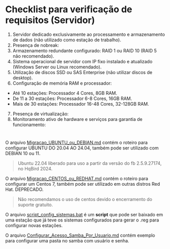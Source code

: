 # Checklist para verificação de requisitos (Servidor)
1. Servidor dedicado exclusivamente ao processamento e armazenamento de dados (não utilizado como estação de trabalho).
2. Presença de nobreak: 
3. Armazenamento redundante configurado: RAID 1 ou RAID 10 (RAID 5 não recomendado).
4. Sistema operacional de servidor com IP fixo instalado e atualizado (Windows Server ou Linux recomendado).
5. Utilização de discos SSD ou SAS Enterprise (não utilizar discos de desktop).
6. Configuração de memória RAM e processador: 
- Até 10 estações: Processador 4 Cores, 8GB RAM.
- De 11 a 30 estações: Processador 6-8 Cores, 16GB RAM.
- Mais de 30 estações: Processador 16-48 Cores, 32-128GB RAM.
7. Presença de virtualização: 
8. Monitoramento ativo de hardware e serviços para garantia de funcionamento:

# 

O arquivo [Migracao_UBUNTU_ou_DEBIAN.md](https://github.com/TI-SKY/Linux-Migracao_e_Configs/blob/main/Migracao_UBUNTU_ou_DEBIAN.md) contém o roteiro para configurar UBUNTU DO 20.04 AO 24.04, também pode ser utilizado com DEBIAN 10 ou 11.

> Ubuntu 22.04 liberado para uso a partir da versão do fb 2.5.9.27174, no HqBird 2024.

O arquivo [Migracao_CENTOS_ou_REDHAT.md](https://github.com/TI-SKY/Linux-Migracao_e_Configs/blob/main/Migracao_CENTOS_ou_REDHAT.md) contém o roteiro para configurar um Centos 7, também pode ser utilizado em outras distros Red Hat. DEPRECADO.

> Não recomendamos o uso de centos devido o encerramento do suporte gratuito.

O arquivo [script_config_sistemas.bat](https://github.com/TI-SKY/Linux-Migracao_e_Configs/blob/main/script_config_sistemas.bat) é um **script** que pode ser baixado em uma estação que já teve os sistemas configurados para gerar o .reg para configurar novas estações.

O arquivo [Configurar_Acesso_Samba_Por_Usuario.md](https://github.com/TI-SKY/Linux-Migracao_e_Configs/blob/main/Configurar_Acesso_Samba_Por_Usuario.md) contém exemplo para configurar uma pasta no samba com usuário e senha.
